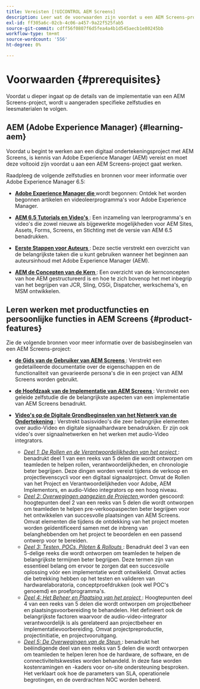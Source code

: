 ```yaml
---
title: Vereisten [!UICONTROL AEM Screens]
description: Leer wat de voorwaarden zijn voordat u een AEM Screens-project start.
exl-id: ff305a6c-02cb-4c06-a457-9a22f525fab5
source-git-commit: cdff56f0807f6d5fea4a4b1d545aecb1e80245bb
workflow-type: tm+mt
source-wordcount: '556'
ht-degree: 0%

---
```


# Voorwaarden {#prerequisites}

Voordat u dieper ingaat op de details van de implementatie van een AEM Screens-project, wordt u aangeraden specifieke zelfstudies en leesmaterialen te volgen.

## AEM (Adobe Experience Manager) {#learning-aem}

Voordat u begint te werken aan een digitaal ondertekeningsproject met AEM Screens, is kennis van Adobe Experience Manager (AEM) vereist en moet deze voltooid zijn voordat u aan een AEM Screens-project gaat werken.

Raadpleeg de volgende zelfstudies en bronnen voor meer informatie over Adobe Experience Manager 6.5:

* **[Adobe Experience Manager die ](https://experienceleague.adobe.com/nl/docs/experience-manager-cloud-service/content/overview/introduction)** wordt begonnen: Ontdek het worden begonnen artikelen en videoleerprogramma&#39;s voor Adobe Experience Manager.

* **[AEM 6.5 Tutorials en Video&#39;s ](https://experienceleague.adobe.com/nl/docs/experience-manager-tutorials)**: Een inzameling van leerprogramma&#39;s en video&#39;s die zowel nieuwe als bijgewerkte mogelijkheden voor AEM Sites, Assets, Forms, Screens, en Stichting met de versie van AEM 6.5 benadrukken.

* **[Eerste Stappen voor Auteurs ](https://experienceleague.adobe.com/nl/docs/experience-manager-65/content/sites/authoring/essentials/first-steps)**: Deze sectie verstrekt een overzicht van de belangrijkste taken die u kunt gebruiken wanneer het beginnen aan auteursinhoud met Adobe Experience Manager (AEM).

* **[AEM de Concepten van de Kern ](https://experienceleague.adobe.com/nl/docs/experience-manager-65/content/implementing/developing/introduction/the-basics)**: Een overzicht van de kernconcepten van hoe AEM gestructureerd is en hoe te zich bovenop het met inbegrip van het begrijpen van JCR, Sling, OSGi, Dispatcher, werkschema&#39;s, en MSM ontwikkelen.

## Leren werken met productfuncties en persoonlijke functies in AEM Screens {#product-features}

Zie de volgende bronnen voor meer informatie over de basisbeginselen van een AEM Screens-project:

* **[de Gids van de Gebruiker van AEM Screens ](https://experienceleague.adobe.com/nl/docs/experience-manager-screens/user-guide/aem-screens-introduction)**: Verstrekt een gedetailleerde documentatie over de eigenschappen en de functionaliteit van gevarieerde persona&#39;s die in een project van AEM Screens worden gebruikt.

* **[de Hoofdzaak van de Implementatie van AEM Screens ](https://experienceleague.adobe.com/nl?launch=AEM-7a#recommended/solutions/experience-manager)**: Verstrekt een geleide zelfstudie die de belangrijkste aspecten van een implementatie van AEM Screens benadrukt.

* **[Video&#39;s op de Digitale Grondbeginselen van het Netwerk van de Ondertekening ](https://experienceleague.adobe.com/nl/docs/experience-manager-screens/user-guide/aem-screens-introduction)**: Verstrekt basisvideo&#39;s die zeer belangrijke elementen over audio-Video en digitale signaalhardware benadrukken. Er zijn ook video&#39;s over signaalnetwerken en het werken met audio-Video integrators.
   * *[Deel 1: De Rollen en de Verantwoordelijkheden van het project ](https://experienceleague.adobe.com/nl/docs/experience-manager-screens/user-guide/digital-signage-network/project-roles-responsibilities)*: benadrukt deel 1 van een reeks van 5 delen die wordt ontworpen om teamleden te helpen rollen, verantwoordelijkheden, en chronologie beter begrijpen. Deze dingen worden vereist tijdens de verkoop en projectlevenscycli voor een digitaal signaalproject. Omvat de Rollen van het Project en Verantwoordelijkheden voor Adobe, AEM Implementors, en audio-Video integrators op een hoog niveau.
   * *[Deel 2: Overwegingen aangezien de Projecten ](https://experienceleague.adobe.com/nl/docs/experience-manager-screens/user-guide/digital-signage-network/project-considerations)* worden gescoord: hoogtepunten deel 2 van een reeks van 5 delen die wordt ontworpen om teamleden te helpen pre-verkoopaspecten beter begrijpen voor het ontwikkelen van succesvolle plaatsingen van AEM Screens. Omvat elementen die tijdens de ontdekking van het project moeten worden geïdentificeerd samen met de inbreng van belanghebbenden om het project te beoordelen en een passend ontwerp voor te bereiden.
   * *[Deel 3: Testen, POCs, Piloten &amp; Rollouts ](https://experienceleague.adobe.com/nl/docs/experience-manager-screens/user-guide/digital-signage-network/testing-pocs-pilots-rollouts)*: Benadrukt deel 3 van een 5-delige reeks die wordt ontworpen om teamleden te helpen de belangrijkste termijnen beter begrijpen. Deze termen zijn van essentieel belang om ervoor te zorgen dat een succesvolle oplossing vóór een implementatie wordt ontwikkeld. Omvat acties die betrekking hebben op het testen en valideren van hardwarelaboratoria, conceptproefdrukken (ook wel POC&#39;s genoemd) en proefprogramma&#39;s.
   * *[Deel 4: Het Beheer en Plaatsing van het project ](https://experienceleague.adobe.com/nl/docs/experience-manager-screens/user-guide/digital-signage-network/project-management-and-deployment)*: Hoogtepunten deel 4 van een reeks van 5 delen die wordt ontworpen om projectbeheer en plaatsingsvoorbereiding te behandelen. Het definieert ook de belangrijkste factoren waarvoor de audio-video-integrator verantwoordelijk is als gerelateerd aan projectbeheer en implementatievoorbereiding. Omvat projectpreproductie, projectinitiatie, en projectvooruitgang.
   * *[Deel 5: De Overwegingen van de Steun ](https://experienceleague.adobe.com/nl/docs/experience-manager-screens/user-guide/digital-signage-network/support-considerations)*: benadrukt het beëindigende deel van een reeks van 5 delen die wordt ontworpen om teamleden te helpen leren hoe de hardware, de software, en de connectiviteitskwesties worden behandeld. In deze fase worden kostenramingen en -kaders voor on-site ondersteuning besproken. Het verklaart ook hoe de parameters van SLA, operationele begrotingen, en de overdrachten NOC worden beheerd.
